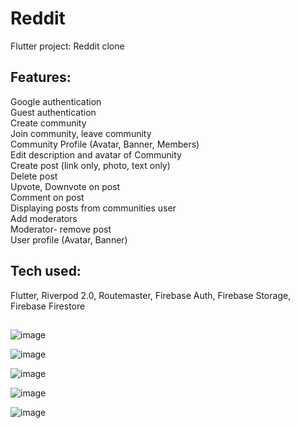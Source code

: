 # Reddit

Flutter project: Reddit clone

## Features:
  Google authentication <br />
  Guest authentication <br />
  Create community <br />
  Join community, leave community <br />
  Community Profile (Avatar, Banner, Members) <br />
  Edit description and avatar of Community <br />
  Create post (link only, photo, text only) <br />
  Delete post <br />
  Upvote, Downvote on post <br />
  Comment on post <br />
  Displaying posts from communities user <br />
  Add moderators <br />
  Moderator- remove post <br />
  User profile (Avatar, Banner) <br />
 
## Tech used: 
Flutter, Riverpod 2.0, Routemaster, Firebase Auth, Firebase Storage, Firebase Firestore

##

![image](https://github.com/user-attachments/assets/f2918d82-3ce1-4e64-b166-9ba701541304)

![image](https://github.com/user-attachments/assets/3f512a42-95c0-40e4-94c9-2a4127cd1c1f)

![image](https://github.com/user-attachments/assets/eebaa78d-d77d-464c-9025-fb5ed468ff13)

![image](https://github.com/user-attachments/assets/a304a03d-2e17-4190-8604-9e594760ddf7)

![image](https://github.com/user-attachments/assets/e52f75d2-c777-400c-89c2-67ad79e1d1a9)





